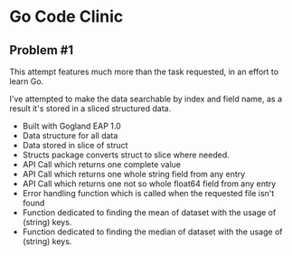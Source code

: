 # Go Code Clinic

## Problem #1

This attempt features much more than the task requested, in an effort to learn Go.

I've attempted to make the data searchable by index and field name, as a result it's stored in a sliced structured data.

* Built with Gogland EAP 1.0
* Data structure for all data
* Data stored in slice of struct
* Structs package converts struct to slice where needed.
* API Call which returns one complete value
* API Call which returns one whole string field from any entry
* API Call which returns one not so whole float64 field from any entry
* Error handling function which is called when the requested file isn't found
* Function dedicated to finding the mean of dataset with the usage of (string) keys.
* Function dedicated to finding the median of dataset with the usage of (string) keys.